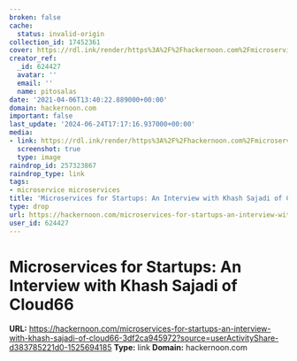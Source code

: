 ```yaml
---
broken: false
cache:
  status: invalid-origin
collection_id: 17452361
cover: https://rdl.ink/render/https%3A%2F%2Fhackernoon.com%2Fmicroservices-for-startups-an-interview-with-khash-sajadi-of-cloud66-3df2ca945972%3Fsource%3DuserActivityShare-d383785221d0-1525694185
creator_ref:
  _id: 624427
  avatar: ''
  email: ''
  name: pitosalas
date: '2021-04-06T13:40:22.889000+00:00'
domain: hackernoon.com
important: false
last_update: '2024-06-24T17:17:16.937000+00:00'
media:
- link: https://rdl.ink/render/https%3A%2F%2Fhackernoon.com%2Fmicroservices-for-startups-an-interview-with-khash-sajadi-of-cloud66-3df2ca945972%3Fsource%3DuserActivityShare-d383785221d0-1525694185
  screenshot: true
  type: image
raindrop_id: 257323867
raindrop_type: link
tags:
- microservice microservices
title: 'Microservices for Startups: An Interview with Khash Sajadi of Cloud66'
type: drop
url: https://hackernoon.com/microservices-for-startups-an-interview-with-khash-sajadi-of-cloud66-3df2ca945972?source=userActivityShare-d383785221d0-1525694185
user_id: 624427
---
```


# Microservices for Startups: An Interview with Khash Sajadi of Cloud66

**URL:** https://hackernoon.com/microservices-for-startups-an-interview-with-khash-sajadi-of-cloud66-3df2ca945972?source=userActivityShare-d383785221d0-1525694185
**Type:** link
**Domain:** hackernoon.com
